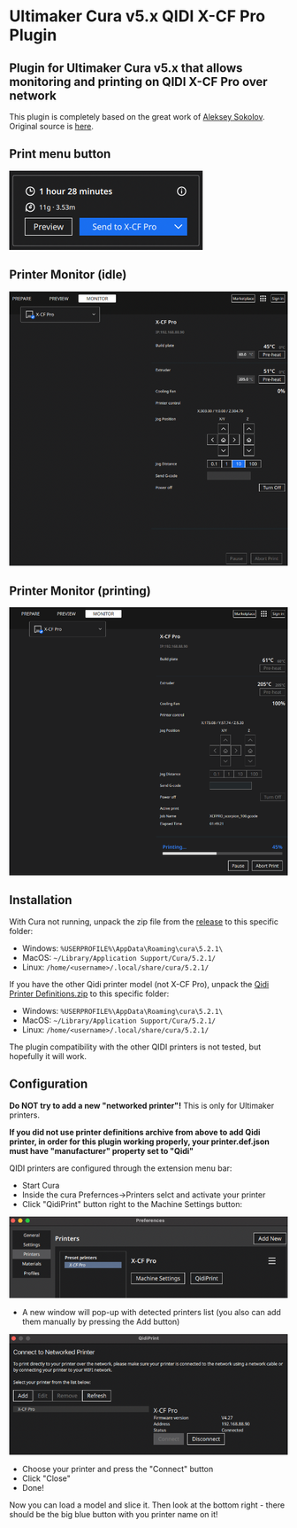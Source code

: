 # Ultimaker Cura v5.x QIDI X-CF Pro Plugin

## Plugin for Ultimaker Cura v5.x that allows monitoring and printing on QIDI X-CF Pro over network

This plugin is completely based on the great work of [Aleksey Sokolov](https://github.com/alkaes). Original source is [here](https://github.com/alkaes/QidiPrint).

## Print menu button
![Screenshot of the printer menu entry](screenshots/SendToXCFPro.png)
## Printer Monitor (idle)
![Screenshot of the printer menu entry](screenshots/printerMonitorIdle.png)
## Printer Monitor (printing)
![Screenshot of the printer menu entry](screenshots/printerMonitorPrinting.png)

## Installation

With Cura not running, unpack the zip file from the
[release](https://github.com/nkuvyrkin/Ultimaker-Cura-v5.x-QIDI-Printer-Plugin/releases/latest) to this specific folder:

  * Windows: `%USERPROFILE%\AppData\Roaming\cura\5.2.1\`
  * MacOS: `~/Library/Application Support/Cura/5.2.1/`
  * Linux: `/home/<username>/.local/share/cura/5.2.1/`

If you have the other Qidi printer model (not X-CF Pro), unpack the [Qidi Printer Definitions.zip](https://github.com/alkaes/Qidi-Printer-Definitions/releases/download/1.0/Qidi-Printer-Definitions.v1.0.zip) to this specific folder:
  * Windows: `%USERPROFILE%\AppData\Roaming\cura\5.2.1\`
  * MacOS: `~/Library/Application Support/Cura/5.2.1/`
  * Linux: `/home/<username>/.local/share/cura/5.2.1/`

The plugin compatibility with the other QIDI printers is not tested, but hopefully it will work.

## Configuration

**Do NOT try to add a new "networked printer"!** This is only for Ultimaker printers.

**If you did not use printer definitions archive from above to add Qidi printer, in order for this plugin working properly, your printer.def.json must have "manufacturer" property set to "Qidi"**

QIDI printers are configured through the extension menu bar:

* Start Cura
* Inside the cura Prefernces->Printers selct and activate your printer
* Click "QidiPrint" button right to the Machine Settings button:

![Screenshot of the printer menu entry](screenshots/printerMenu.png)

* A new window will pop-up with detected printers list (you also can add them manually by pressing the Add button)

![Screenshot of the discovery dialog](screenshots/QidiPrint.png)

* Choose your printer and press the "Connect" button
* Click "Close"
* Done!

Now you can load a model and slice it. Then look at the bottom right - there
should be the big blue button with you printer name on it!
